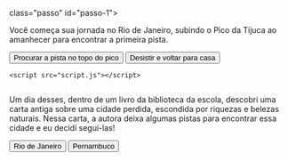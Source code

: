 class="passo" id="passo-1">
        <p>Você começa sua jornada no Rio de Janeiro, subindo o Pico da Tijuca ao amanhecer para encontrar a primeira pista.</p>
        <button class="btn-proximo" data-proximo="3">Procurar a pista no topo do pico</button>
        <button class="btn-proximo" data-proximo="4">Desistir e voltar para casa</button>
    </div>
    </main><!-- código omitido -->

    <script src="script.js"></script>
</body>
</html><div class="passo ativo" id="passo-0">
    <img src="cenario-passo0.png" alt="">
    <p>Um dia desses, dentro de um livro da biblioteca da escola, descobri uma carta antiga sobre uma cidade perdida, escondida por riquezas e belezas naturais. Nessa carta, a autora deixa algumas pistas para encontrar essa cidade e eu decidi segui-las!</p>
    <button class="btn-proximo" data-proximo="1">Rio de Janeiro</button>
    <button class="btn-proximo" data-proximo="2">Pernambuco</button>
</div>
